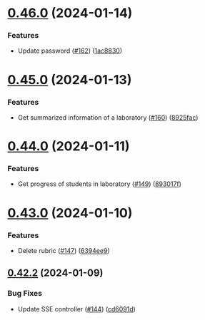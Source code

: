 # [0.46.0](https://github.com/upb-code-labs/main-api/compare/v0.45.0...v0.46.0) (2024-01-14)


### Features

* Update password ([#162](https://github.com/upb-code-labs/main-api/issues/162)) ([1ac8830](https://github.com/upb-code-labs/main-api/commit/1ac8830acd9734b213fd8e3c547fef18d4e503ad))



# [0.45.0](https://github.com/upb-code-labs/main-api/compare/v0.44.0...v0.45.0) (2024-01-13)


### Features

* Get summarized information of a laboratory ([#160](https://github.com/upb-code-labs/main-api/issues/160)) ([8925fac](https://github.com/upb-code-labs/main-api/commit/8925facca3a8fccd9707d57f89272a3cebe0ee7b))



# [0.44.0](https://github.com/upb-code-labs/main-api/compare/v0.43.0...v0.44.0) (2024-01-11)


### Features

* Get progress of students in laboratory ([#149](https://github.com/upb-code-labs/main-api/issues/149)) ([893017f](https://github.com/upb-code-labs/main-api/commit/893017f0461f978a33d49469b0a2ead25ceb1409))



# [0.43.0](https://github.com/upb-code-labs/main-api/compare/v0.42.2...v0.43.0) (2024-01-10)


### Features

* Delete rubric ([#147](https://github.com/upb-code-labs/main-api/issues/147)) ([6394ee9](https://github.com/upb-code-labs/main-api/commit/6394ee9deeb2b7e072a65fc2afcabd7dfa000566))



## [0.42.2](https://github.com/upb-code-labs/main-api/compare/v0.42.1...v0.42.2) (2024-01-09)


### Bug Fixes

* Update SSE controller ([#144](https://github.com/upb-code-labs/main-api/issues/144)) ([cd6091d](https://github.com/upb-code-labs/main-api/commit/cd6091d3b2d78c369f82bd9ad100b74b1b089421))



